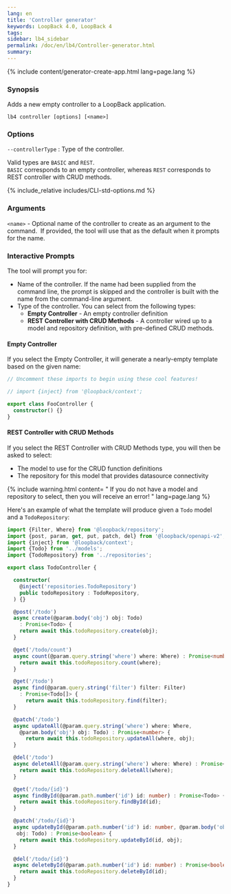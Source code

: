 ```yaml
---
lang: en
title: 'Controller generator'
keywords: LoopBack 4.0, LoopBack 4
tags:
sidebar: lb4_sidebar
permalink: /doc/en/lb4/Controller-generator.html
summary:
---
```


{% include content/generator-create-app.html lang=page.lang %}

### Synopsis

Adds a new empty controller to a LoopBack application.

```
lb4 controller [options] [<name>]
```

### Options

`--controllerType`
: Type of the controller.

Valid types are `BASIC` and `REST`.  
`BASIC` corresponds to an empty controller, whereas `REST` corresponds to
REST controller with CRUD methods.

{% include_relative includes/CLI-std-options.md %}

### Arguments

`<name>` - Optional name of the controller to create as an argument to the command. 
If provided, the tool will use that as the default when it prompts for the name.

### Interactive Prompts

The tool will prompt you for:

- Name of the controller. If the name had been supplied from the command line,
the prompt is skipped and the controller is built with the name from the
command-line argument.
- Type of the controller. You can select from the following types:
  * **Empty Controller** - An empty controller definition
  * **REST Controller with CRUD Methods** - A controller wired up to a model 
  and repository definition, with pre-defined CRUD methods.

#### Empty Controller
If you select the Empty Controller, it will generate a nearly-empty template
based on the given name:

```ts
// Uncomment these imports to begin using these cool features!

// import {inject} from '@loopback/context';

export class FooController {
  constructor() {}
}
```

#### REST Controller with CRUD Methods
If you select the REST Controller with CRUD Methods type, you will then be asked
to select:
- The model to use for the CRUD function definitions
- The repository for this model that provides datasource connectivity

{% include warning.html content=
"
If you do not have a model and repository to select, then you will
receive an error!
" lang=page.lang %}

Here's an example of what the template will produce given a `Todo` model and
a `TodoRepository`:
```ts
import {Filter, Where} from '@loopback/repository';
import {post, param, get, put, patch, del} from '@loopback/openapi-v2';
import {inject} from '@loopback/context';
import {Todo} from '../models';
import {TodoRepository} from '../repositories';

export class TodoController {

  constructor(
    @inject('repositories.TodoRepository')
    public todoRepository : TodoRepository,
  ) {}

  @post('/todo')
  async create(@param.body('obj') obj: Todo)
    : Promise<Todo> {
    return await this.todoRepository.create(obj);
  }

  @get('/todo/count')
  async count(@param.query.string('where') where: Where) : Promise<number> {
    return await this.todoRepository.count(where);
  }

  @get('/todo')
  async find(@param.query.string('filter') filter: Filter)
    : Promise<Todo[]> {
      return await this.todoRepository.find(filter);
  }

  @patch('/todo')
  async updateAll(@param.query.string('where') where: Where,
    @param.body('obj') obj: Todo) : Promise<number> {
      return await this.todoRepository.updateAll(where, obj);
  }

  @del('/todo')
  async deleteAll(@param.query.string('where') where: Where) : Promise<number> {
    return await this.todoRepository.deleteAll(where);
  }

  @get('/todo/{id}')
  async findById(@param.path.number('id') id: number) : Promise<Todo> {
    return await this.todoRepository.findById(id);
  }

  @patch('/todo/{id}')
  async updateById(@param.path.number('id') id: number, @param.body('obj')
   obj: Todo) : Promise<boolean> {
    return await this.todoRepository.updateById(id, obj);
  }

  @del('/todo/{id}')
  async deleteById(@param.path.number('id') id: number) : Promise<boolean> {
    return await this.todoRepository.deleteById(id);
  }
}
```
